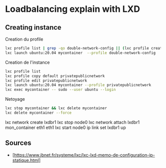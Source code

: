 # Loadbalancing explain with LXD

## Creating instance


Creation du profile

~~~bash
lxc profile list | grep -qo double-network-config || (lxc profile create double-network-config && cat double-network-config.yml | lxc profile edit double-network-config)
lxc launch ubuntu:20.04 mycontainer  --profile double-network-config
~~~

Creation de l'instance

~~~bash
lxc profile list
lxc profile copy default privatepublicnetwork
lxc profile edit privatepublicnetwork
lxc launch ubuntu:20.04 mycontainer --profile privatepublicnetwork
lxc exec mycontainer -- sudo --user ubuntu --login
~~~

Netoyage

~~~bash
lxc stop mycontainer && lxc delete mycontainer 
lxc delete mycontainer --force
~~~


lxc network create lxdbr1
lxc stop node0
lxc network attach lxdbr1 mon_container eth1 eth1
lxc start node0
ip link set lxdbr1 up

## Sources

- [https://www.jbnet.fr/systeme/lxc/lxc-lxd-memo-de-configuration-ip-statique.html]
